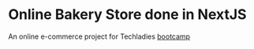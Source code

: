 # Online Bakery Store done in NextJS

An online e-commerce project for Techladies [bootcamp](https://techladies.co/bootcamp-7/)
